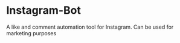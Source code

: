 # Instagram-Bot
A like and comment automation tool for Instagram.  Can be used for marketing purposes 

